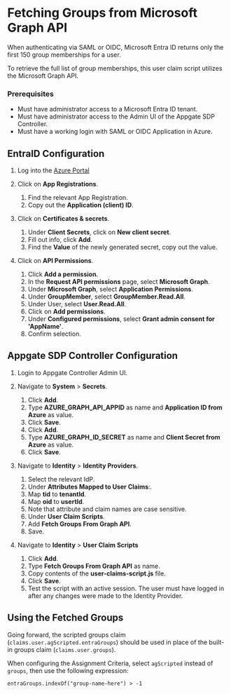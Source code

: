 # Fetching Groups from Microsoft Graph API

When authenticating via SAML or OIDC, Microsoft Entra ID returns only the first 150 group memberships for a user.

To retrieve the full list of group memberships, this user claim script utilizes the Microsoft Graph API.

### Prerequisites

* Must have administrator access to a Microsoft Entra ID tenant.
* Must have administrator access to the Admin UI of the Appgate SDP Controller.
* Must have a working login with SAML or OIDC Application in Azure.

## EntraID Configuration

1. Log into the [Azure Portal](https://portal.azure.com/#home)

1. Click on **App Registrations**.
    1. Find the relevant App Registration.
    1. Copy out the **Application (client) ID**.

1. Click on **Certificates & secrets**.
    1. Under **Client Secrets**, click on **New client secret**.
    1. Fill out info, click **Add**.
    1. Find the **Value** of the newly generated secret, copy out the value.

1. Click on **API Permissions**.
    1. Click **Add a permission**.
    1. In the **Request API permissions** page, select **Microsoft Graph**.
    1. Under **Microsoft Graph**, select **Application Permissions**.
    1. Under **GroupMember**, select **GroupMember.Read.All**.
    1. Under User, select **User.Read.All**.
    1. Click on **Add permissions**.
    1. Under **Configured permissions**, select **Grant admin consent for 'AppName'**.
    1. Confirm selection.

## Appgate SDP Controller Configuration

1. Login to Appgate Controller Admin UI.

1. Navigate to **System** > **Secrets**.
    1. Click **Add**.
    1. Type **AZURE_GRAPH_API_APPID** as name and  **Application ID from Azure** as value.
    1. Click **Save**.
    1. Click **Add**.
    1. Type **AZURE_GRAPH_ID_SECRET** as name and  **Client Secret from Azure**  as value.
    1. Click **Save**.

1. Navigate to **Identity** > **Identity Providers**.
    1. Select the relevant IdP.
    1. Under **Attributes Mapped to User Claims**:.
    1. Map **tid** to **tenantId**.
    1. Map **oid** to **usertId**.
    1. Note that attribute and claim names are case sensitive.
    1. Under **User Claim Scripts**.
    1. Add **Fetch Groups From Graph API**.
    1. Save.

1. Navigate to **Identity** > **User Claim Scripts**
    1. Click **Add**.
    1. Type **Fetch Groups From Graph API** as name.
    1. Copy contents of the **user-claims-script.js** file.
    1. Click **Save**.
    1. Test the script with an active session. The user must have logged in after any changes were made to the Identity Provider.

## Using the Fetched Groups

Going forward, the scripted groups claim (`claims.user.agScripted.entraGroups`) should be used in place of the built-in groups claim (`claims.user.groups`).

When configuring the Assignment Criteria, select `agScripted` instead of `groups`, then use the following expression:

`entraGroups.indexOf("group-name-here") > -1`
